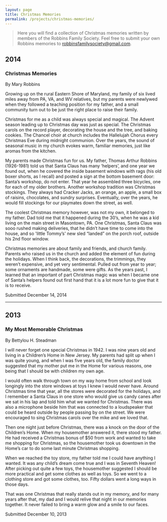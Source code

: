 ```yaml
---
layout: page
title: Christmas Memories
permalink: /projects/christmas-memories/
---
```


> Here you will find a collection of Christmas memories written by members of the Robbins Family Society. Feel free to submit your own Robbins memories to [robbinsfamilysociety@gmail.com](mailto:robbinsfamilysociety@gmail.com).

## 2014

### Christmas Memories

<p class="byline">By Mary Robbins</p>

Growing up on the rural Eastern Shore of Maryland, my family of six lived miles away from PA, VA, and WV relatives, but my parents were newlywed when they followed a teaching position for my father, and a small community turn out to be just the right place to raise their family.

Christmas for me as a child was always special and magical. The Advent season leading up to Christmas day was just as special. The Christmas carols on the record player, decorating the house and the tree, and baking cookies. The Chancel choir at church includes the Hallelujah Chorus every Christmas Eve during midnight communion. Over the years, the sound of seasonal music in my church evokes warm, familiar memories, just like aromas from the kitchen.

My parents made Christmas fun for us. My father, Thomas Arthur Robbins (1926-1981) told us that Santa Claus has many ‘helpers’, and one year we found out, when he covered the inside basement windows with rags (his old boxer shorts, as I recall) and posted a sign at the bottom basement door: Santa’s workshop, do not enter. That year he assembled three bicycles, one for each of my older brothers. Another workshop tradition was Christmas stockings. They always had Cracker Jacks, an orange, an apple, a small box of raisins, chocolates, and sundry surprises. Eventually, over the years, he would fill stockings for our playmates down the street, as well.

The coolest Christmas memory however, was not my own, it belonged to my father. Dad told me that it happened during the 30’s, when he was a kid living on the main street in Masontown, PA. One Christmas, Santa Claus was sooo rushed making deliveries, that he didn’t have time to come into the house, and so 'little Tommy’s' new sled “landed” on the porch roof, outside his 2nd floor window.

Christmas memories are about family and friends, and church family. Parents who raised us in the church and added the element of fun during the holidays. When I think back, the decorations, the trimmings, they weren’t expensive, and yet very sentimental. Pulled out from year to year; some ornaments are handmade, some were gifts. As the years past, I learned that an important of part Christmas magic was when I became one of Santa’s helpers found out first hand that it is a lot more fun to give that it is to receive.

<p class="byline">Submitted December 14, 2014</p>

<hr>

## 2013

### My Most Memorable Christmas

<p class="byline">By Bettylou H. Steadman</p>

I will never forget one special Christmas in 1942. I was nine years old and living in a Children’s Home in New Jersey. My parents had split up when I was quite young, and when I was five years old, the family doctor suggested that my mother put me in the Home for various reasons, one being that I should be with children my own age.

I would often walk through town on my way home from school and look longingly into the store windows at toys I knew I would never have. Around Christmas time that year, all the stores were decorated for the holidays, and I remember a Santa Claus in one store who would give us candy canes after we sat in his lap and told him what we wanted for Christmas. There was also a microphone beside him that was connected to a loudspeaker that could be heard outside by people passing by on the street. We were encouraged to sing Christmas carols over the mike and we loved that.

Then one night just before Christmas, there was a knock on the door of the Children’s Home. When my housemother answered it, there stood my father. He had received a Christmas bonus of $50 from work and wanted to take me shopping for Christmas, so the housemother took us downtown in the Home’s car to do some last minute Christmas shopping.

When we reached the toy store, my father told me I could have anything I wanted. It was any child’s dream come true and I was in Seventh Heaven! After picking out quite a few toys, the housemother suggested I should be more practical and get some clothes as well as toys. So we went to a clothing store and got some clothes, too. Fifty dollars went a long ways in those days.

That was one Christmas that really stands out in my memory, and for many years after that, my dad and I would relive that night in our memories together. It never failed to bring a warm glow and a smile to our faces.

<p class="byline">Submitted December 10, 2013</p>
